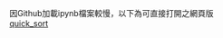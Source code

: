 因Github加載ipynb檔案較慢，以下為可直接打開之網頁版<br>
[quick_sort](https://nbviewer.jupyter.org/github/Xu-Yidi/fluteanzi/blob/master/HW1%20Quick%20Sort/quick_sort.ipynb)
